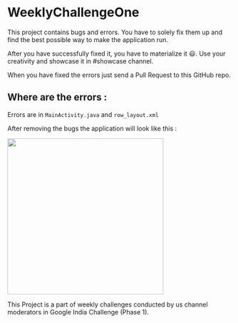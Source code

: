# WeeklyChallengeOne


This project contains bugs and errors. You have to solely fix them up and find the best possible way to make the application run.

After you have successfully fixed it, you have to materialize it :smiley:. Use your creativity and showcase it in #showcase channel.

When you have fixed the errors just send a Pull Request to this GitHub repo.


## Where are the errors :

Errors are in `MainActivity.java` and `row_layout.xml`

After removing the bugs the application will look like this :


<img src = "https://i.imgur.com/DfIu4Aq.png" width=350>

This Project is a part of weekly challenges conducted by us channel moderators in Google India Challenge (Phase 1). 
